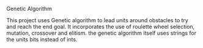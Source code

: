 Genetic Algorithm

This project uses Genetic algorithm to lead units around obstacles to try and reach the end goal.
It incorporates the use of roulette wheel selection, mutation, crossover and elitism.
the genetic algorithm itself uses strings for the units bits instead of ints.
